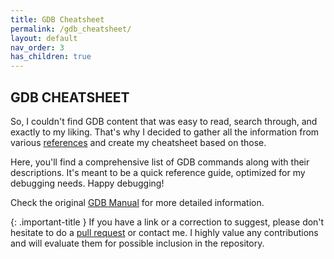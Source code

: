```yaml
---
title: GDB Cheatsheet
permalink: /gdb_cheatsheet/
layout: default
nav_order: 3
has_children: true
---
```


## **GDB CHEATSHEET**

So, I couldn't find GDB content that was easy to read, search through, and exactly to my liking. That's why I decided to gather all the information from various [references](https://jotavare.github.io/gdb_cheatsheet/references.html) and create my cheatsheet based on those.

Here, you'll find a comprehensive list of GDB commands along with their descriptions. It's meant to be a quick reference guide, optimized for my debugging needs. Happy debugging!

Check the original [GDB Manual](https://www.eecs.umich.edu/courses/eecs373/readings/Debugger.pdf) for more detailed information.

{: .important-title }
If you have a link or a correction to suggest, please don't hesitate to do a [pull request](https://github.com/jotavare/jotavare.github.io/pulls) or contact me. I highly value any contributions and will evaluate them for possible inclusion in the repository.